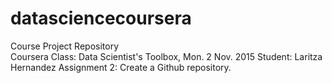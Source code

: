 # datasciencecoursera
Course Project Repository  
Coursera Class: Data Scientist's Toolbox, Mon. 2 Nov. 2015 
Student: Laritza Hernandez 
Assignment 2: Create a Github repository.
